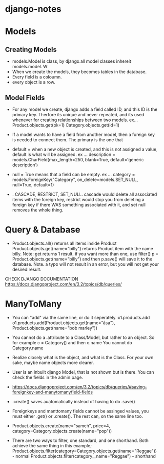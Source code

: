 # django-notes

# Models
## Creating Models
+ models.Model is class, by django.all model classes  inhereit models.model. W
+ When we create the models, they becomes tables in the database. 
+ Every field is a coloumn. 
+ every object is a row. 



## Model Fields
+ For any model we create, django adds a field called ID, and this ID is the primary key. Therfore its unique and never repeated, and its used whenever for creating relationships between two models. ex... 
Product.objects.get(pk=1)
Category.objects.get(id=1)

+ If a model wants to have a field from another model, then a foreign key is needed to connect them. The primary is the one that 

+ default = when a new object is created, and this is not assigned a value, default is what will be assigned. ex
...
description = models.CharField(max_length=250, blank=True, default='generic description')

+ null = True means that a field can be empty. ex
...
category = models.ForeignKey("Category", on_delete=models.SET_NULL, null=True, default=1)

+ . CASCADE, RESTRICT, SET_NULL. cascade would delete all associated items with the foreign key, restrict would stop you from deleting a foreign key if there WAS something associated with it, and set null removes the whole thing.

# Query & Database
+ Product.objects.all() returns all items inside Product
Product.objects.get(name="billy") returns Product item with the name billy. Note: get returns 1 result, if you want more than one, use filter()
p = Product.objects.get(name="billy") and then p.save() will save it to the database. Note. a typo will not result in an error, but you will not get your desired result.

CHECK DJANGO DOCUMENTATION https://docs.djangoproject.com/en/3.2/topics/db/queries/

# ManyToMany
+ You can "add" via the same line, or do it seperately.
o1.products.add
o1.products.add(Product.objects.get(name="åsa"), Product.objects.get(name="bob marley"))

+ You cannot do a .attribute to a Class/Model, but rather to an object. So for example 
c = Category() and then c.name
You cannot do Category.name

+ Realize closely what is the object, and what is the Class. For your own sake, maybe name objects more clearer. 

+ User is an inbuilt django Model, that is not shown but is there. You can check the fields in the admin page. 

+ https://docs.djangoproject.com/en/3.2/topics/db/queries/#saving-foreignkey-and-manytomanyfield-fields

+ .create() saves auatomatically instead of having to do .save()

+ Foreignkeys and manttomany fields cannot be assinged values, you must either .get() or .create(). The rest can, on the same line too.

+ Product.objects.create(name="sameh", price=4, category=Category.objects.create(name="pop"))

+ There are two ways to filter, one standard, and one shorthand. Both achieve the same thing in this example;
Product.objects.filter(category=Category.objects.get(name="Reggae")) - normal
Product.objects.filter(category__name="Reggae") - shorthand
